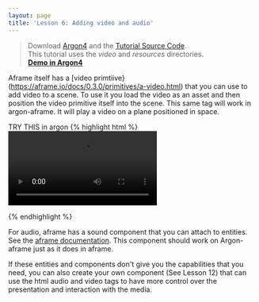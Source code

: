 ```yaml
---
layout: page
title: 'Lesson 6: Adding video and audio'
---
```

> Download [Argon4](http://argonjs.io/argon-app) and the [Tutorial Source Code](https://github.com/argonjs/design-aids/tree/gh-pages/code). <br> This tutorial uses the *video* and *resources* directories.<br> **[Demo in Argon4](https://github.com/argonjs/design-aids/tree/gh-pages/code/video/)**


Aframe itself has a [video primtiive}(https://aframe.io/docs/0.3.0/primitives/a-video.html) that you can use to add video to a scene. To use it you load the video as an asset and then position the video primitive itself into the scene. This same tag will work in argon-aframe. It will play a video on a plane positioned in space. 

TRY THIS in argon
{% highlight html %}
<ar-scene>
  <a-assets>
    <video id="myvideo" autoplay loop="true" src="xxx.mp4">
  </a-assets>
  <!-- Using the asset management system. -->
  <a-video src="#myvideo" width="16" height="9" position="0 0 -20"></a-video>
</ar-scene>
{% endhighlight %}

For audio, aframe has a sound component that you can attach to entities. See the [aframe documentation](https://aframe.io/docs/0.3.0/components/sound.html). This component should work on Argon-aframe just as it does in aframe. 

If these entities and components don't give you the capabilities that you need, you can also create your own component (See Lesson 12) that can use the html audio and video tags to have more control over the presentation and interaction with the media. 
